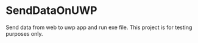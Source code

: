 # SendDataOnUWP

Send data from web to uwp app and run exe file.
This project is for testing purposes only.
